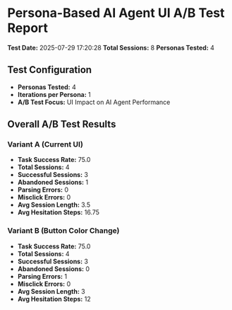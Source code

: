 # Persona-Based AI Agent UI A/B Test Report
**Test Date:** 2025-07-29 17:20:28
**Total Sessions:** 8
**Personas Tested:** 4

## Test Configuration
- **Personas Tested:** 4
- **Iterations per Persona:** 1
- **A/B Test Focus:** UI Impact on AI Agent Performance

## Overall A/B Test Results
### Variant A (Current UI)
- **Task Success Rate:** 75.0
- **Total Sessions:** 4
- **Successful Sessions:** 3
- **Abandoned Sessions:** 1
- **Parsing Errors:** 0
- **Misclick Errors:** 0
- **Avg Session Length:** 3.5
- **Avg Hesitation Steps:** 16.75

### Variant B (Button Color Change)
- **Task Success Rate:** 75.0
- **Total Sessions:** 4
- **Successful Sessions:** 3
- **Abandoned Sessions:** 0
- **Parsing Errors:** 1
- **Misclick Errors:** 0
- **Avg Session Length:** 3
- **Avg Hesitation Steps:** 12
